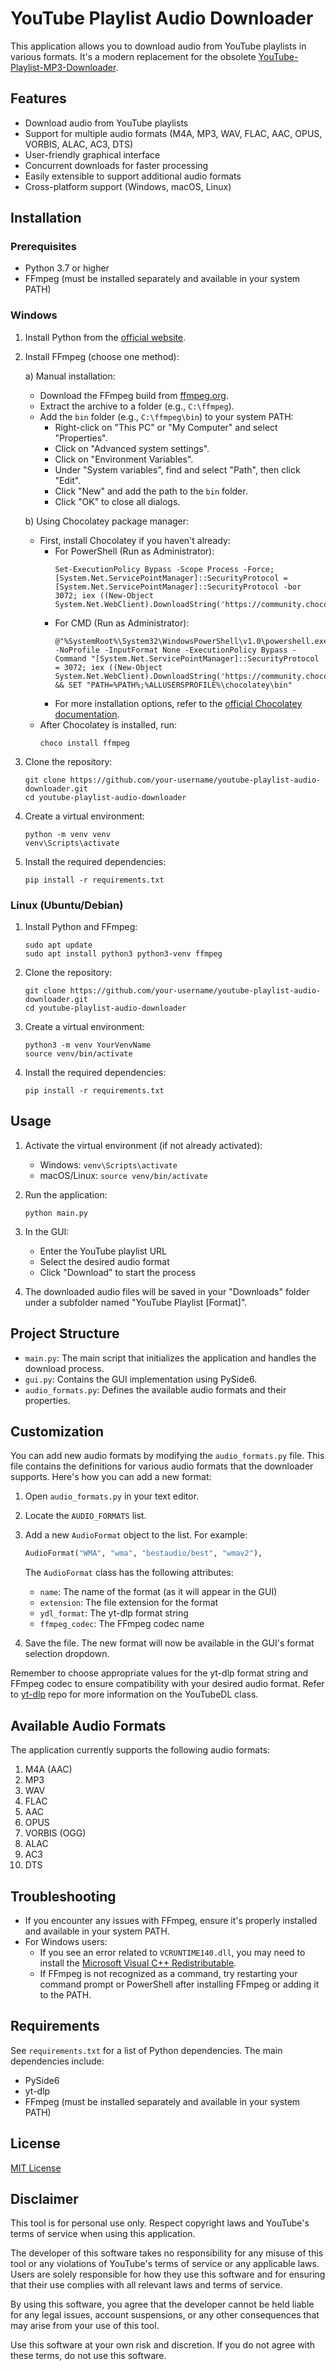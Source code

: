 # YouTube Playlist Audio Downloader

This application allows you to download audio from YouTube playlists in various formats. It's a modern replacement for the obsolete [YouTube-Playlist-MP3-Downloader](https://github.com/fm-frga/YouTube-Playlist-MP3-Downloader).

## Features

- Download audio from YouTube playlists
- Support for multiple audio formats (M4A, MP3, WAV, FLAC, AAC, OPUS, VORBIS, ALAC, AC3, DTS)
- User-friendly graphical interface
- Concurrent downloads for faster processing
- Easily extensible to support additional audio formats
- Cross-platform support (Windows, macOS, Linux)

## Installation

### Prerequisites

- Python 3.7 or higher
- FFmpeg (must be installed separately and available in your system PATH)

### Windows

1. Install Python from the [official website](https://www.python.org/downloads/windows/).

2. Install FFmpeg (choose one method):

   a) Manual installation:
   - Download the FFmpeg build from [ffmpeg.org](https://www.ffmpeg.org/download.html#build-windows).
   - Extract the archive to a folder (e.g., `C:\ffmpeg`).
   - Add the `bin` folder (e.g., `C:\ffmpeg\bin`) to your system PATH:
     - Right-click on "This PC" or "My Computer" and select "Properties".
     - Click on "Advanced system settings".
     - Click on "Environment Variables".
     - Under "System variables", find and select "Path", then click "Edit".
     - Click "New" and add the path to the `bin` folder.
     - Click "OK" to close all dialogs.

   b) Using Chocolatey package manager:
   - First, install Chocolatey if you haven't already:
     - For PowerShell (Run as Administrator):
       ```
       Set-ExecutionPolicy Bypass -Scope Process -Force; [System.Net.ServicePointManager]::SecurityProtocol = [System.Net.ServicePointManager]::SecurityProtocol -bor 3072; iex ((New-Object System.Net.WebClient).DownloadString('https://community.chocolatey.org/install.ps1'))
       ```
     - For CMD (Run as Administrator):
       ```
       @"%SystemRoot%\System32\WindowsPowerShell\v1.0\powershell.exe" -NoProfile -InputFormat None -ExecutionPolicy Bypass -Command "[System.Net.ServicePointManager]::SecurityProtocol = 3072; iex ((New-Object System.Net.WebClient).DownloadString('https://community.chocolatey.org/install.ps1'))" && SET "PATH=%PATH%;%ALLUSERSPROFILE%\chocolatey\bin"
       ```
     - For more installation options, refer to the [official Chocolatey documentation](https://docs.chocolatey.org/en-us/choco/setup/#more-install-options).
   - After Chocolatey is installed, run:
     ```
     choco install ffmpeg
     ```

3. Clone the repository:
   ```
   git clone https://github.com/your-username/youtube-playlist-audio-downloader.git
   cd youtube-playlist-audio-downloader
   ```

4. Create a virtual environment:
   ```
   python -m venv venv
   venv\Scripts\activate
   ```

5. Install the required dependencies:
   ```
   pip install -r requirements.txt
   ```

### Linux (Ubuntu/Debian)

1. Install Python and FFmpeg:
   ```
   sudo apt update
   sudo apt install python3 python3-venv ffmpeg
   ```

2. Clone the repository:
   ```
   git clone https://github.com/your-username/youtube-playlist-audio-downloader.git
   cd youtube-playlist-audio-downloader
   ```

3. Create a virtual environment:
   ```
   python3 -m venv YourVenvName
   source venv/bin/activate
   ```

4. Install the required dependencies:
   ```
   pip install -r requirements.txt
   ```

## Usage

1. Activate the virtual environment (if not already activated):
   - Windows: `venv\Scripts\activate`
   - macOS/Linux: `source venv/bin/activate`

2. Run the application:
   ```
   python main.py
   ```

3. In the GUI:
   - Enter the YouTube playlist URL
   - Select the desired audio format
   - Click "Download" to start the process

4. The downloaded audio files will be saved in your "Downloads" folder under a subfolder named "YouTube Playlist [Format]".

## Project Structure

- `main.py`: The main script that initializes the application and handles the download process.
- `gui.py`: Contains the GUI implementation using PySide6.
- `audio_formats.py`: Defines the available audio formats and their properties.

## Customization

You can add new audio formats by modifying the `audio_formats.py` file. This file contains the definitions for various audio formats that the downloader supports. Here's how you can add a new format:

1. Open `audio_formats.py` in your text editor.
2. Locate the `AUDIO_FORMATS` list.
3. Add a new `AudioFormat` object to the list. For example:
   ```python
   AudioFormat("WMA", "wma", "bestaudio/best", "wmav2"),
   ```
   The `AudioFormat` class has the following attributes:
   - `name`: The name of the format (as it will appear in the GUI)
   - `extension`: The file extension for the format
   - `ydl_format`: The yt-dlp format string
   - `ffmpeg_codec`: The FFmpeg codec name

4. Save the file. The new format will now be available in the GUI's format selection dropdown.

Remember to choose appropriate values for the yt-dlp format string and FFmpeg codec to ensure compatibility with your desired audio format. Refer to [yt-dlp](https://github.com/yt-dlp/yt-dlp) repo for more information on the YouTubeDL class.

## Available Audio Formats

The application currently supports the following audio formats:

1. M4A (AAC)
2. MP3
3. WAV
4. FLAC
5. AAC
6. OPUS
7. VORBIS (OGG)
8. ALAC
9. AC3
10. DTS

## Troubleshooting

- If you encounter any issues with FFmpeg, ensure it's properly installed and available in your system PATH.
- For Windows users:
  - If you see an error related to `VCRUNTIME140.dll`, you may need to install the [Microsoft Visual C++ Redistributable](https://support.microsoft.com/en-us/help/2977003/the-latest-supported-visual-c-downloads).
  - If FFmpeg is not recognized as a command, try restarting your command prompt or PowerShell after installing FFmpeg or adding it to the PATH.

## Requirements

See `requirements.txt` for a list of Python dependencies. The main dependencies include:

- PySide6
- yt-dlp
- FFmpeg (must be installed separately and available in your system PATH)



## License

[MIT License](LICENSE)

## Disclaimer

This tool is for personal use only. Respect copyright laws and YouTube's terms of service when using this application.

The developer of this software takes no responsibility for any misuse of this tool or any violations of YouTube's terms of service or any applicable laws. Users are solely responsible for how they use this software and for ensuring that their use complies with all relevant laws and terms of service.

By using this software, you agree that the developer cannot be held liable for any legal issues, account suspensions, or any other consequences that may arise from your use of this tool.

Use this software at your own risk and discretion. If you do not agree with these terms, do not use this software.
